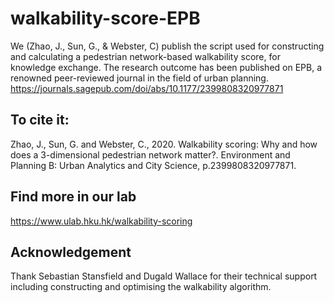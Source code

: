 # walkability-score-EPB
We (Zhao, J., Sun, G., & Webster, C) publish the script used for constructing and calculating a pedestrian network-based walkability score, for knowledge exchange.
The research outcome has been published on EPB, a renowned peer-reviewed journal in the field of urban planning. https://journals.sagepub.com/doi/abs/10.1177/2399808320977871
## To cite it:
Zhao, J., Sun, G. and Webster, C., 2020. Walkability scoring: Why and how does a 3-dimensional pedestrian network matter?. Environment and Planning B: Urban Analytics and City Science, p.2399808320977871.

## Find more in our lab
https://www.ulab.hku.hk/walkability-scoring

## Acknowledgement
Thank Sebastian Stansfield and Dugald Wallace for their technical support including constructing and optimising the walkability algorithm.
